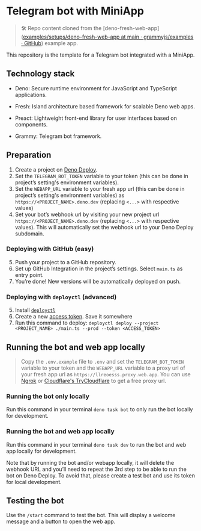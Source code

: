 # Telegram bot with MiniApp

> 🛠️ Repo content cloned from the [deno-fresh-web-app]([examples/setups/deno-fresh-web-app at main · grammyjs/examples · GitHub](https://github.com/grammyjs/examples/tree/main/setups/deno-fresh-web-app)) example app.

This repository is the template for a Telegram bot integrated with a MiniApp.

## Technology stack

- Deno: Secure runtime environment for JavaScript and TypeScript applications.

- Fresh: Island architecture based framework for scalable Deno web apps.

- Preact: Lightweight front-end library for user interfaces based on components.

- Grammy: Telegram bot framework.

## Preparation

1. Create a project on [Deno Deploy](https://deno.com/deploy).
2. Set the `TELEGRAM_BOT_TOKEN` variable to your token (this can be done in project’s setting's environment variables).
3. Set the `WEBAPP_URL` variable to your fresh app url (this can be done in project’s setting's environment variables) as `https://<PROJECT_NAME>.deno.dev` (replacing `<...>` with respective values)
4. Set your bot’s webhook url by visiting your new project url `https://<PROJECT_NAME>.deno.dev`
   (replacing `<...>` with respective values). This will automatically set the webhook url to your Deno Deploy subdomain.

### Deploying with GitHub (easy)

5. Push your project to a GitHub repository.
6. Set up GitHub Integration in the project’s settings. Select `main.ts` as
   entry point.
7. You’re done! New versions will be automatically deployed on push.

### Deploying with `deployctl` (advanced)

5. Install [`deployctl`](https://github.com/denoland/deployctl)
6. Create a new [access token](https://dash.deno.com/account#access-tokens). Save it somewhere
7. Run this command to deploy:
   `deployctl deploy --project <PROJECT_NAME> ./main.ts --prod --token <ACCESS_TOKEN>`

## Running the bot and web app locally

> Copy the `.env.example` file to `.env` and set the `TELEGRAM_BOT_TOKEN` variable to your token and the `WEBAPP_URL` variable to a proxy url of your fresh app url as `https://llreoesss.proxy.web.app`. You can use [Ngrok](https://ngrok.com/) or [Cloudflare's TryCloudflare](https://developers.cloudflare.com/cloudflare-one/connections/connect-apps/do-more-with-tunnels/trycloudflare/#using-trycloudflare) to get a free proxy url.

### Running the bot only locally

Run this command in your terminal `deno task bot` to only run the bot locally for development.

### Running the bot and web app locally

Run this command in your terminal `deno task dev` to run the bot and web app locally for development.

Note that by running the bot and/or webapp locally, it will delete the webhook URL and you’ll need to repeat the 3rd step to be able to run the bot on Deno Deploy. To avoid that, please create a test bot and use its token for local development.

## Testing the bot

Use the `/start` command to test the bot. This will display a welcome message and a button to open the web app.
